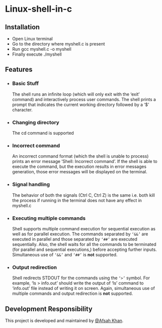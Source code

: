 # Linux-shell-in-c

## Installation
* Open Linux terminal
* Go to the directory where myshell.c is present
* Run gcc myshell.c -o myshell
* Finally execute ./myshell

## Features

- ### Basic Stuff
    The shell runs an infinite loop (which will only exit with 
    the ‘exit’ command) and interactively process user commands. 
    The shell prints a prompt that indicates the current working 
    directory followed by a ‘$’ character.

- ### Changing directory
    The cd command is supported

- ### Incorrect command
    An incorrect command format (which the shell is unable to process)
    prints an error message ‘Shell: Incorrect command’.
    If the shell is able to execute the command, but the execution 
    results in error messages generation, those error messages 
    will be displayed on the terminal.

- ### Signal handling
    The behavior of both the signals (Ctrl C, Ctrl Z) is the same
    i.e. both kill the process if running in the terminal 
    does not have any effect in myshell.c

- ### Executing multiple commands
    Shell supports multiple command execution for sequential 
    execution as well as for parallel execution. The commands 
    separated by `‘&&’` are executed in parallel and those 
    separated by `‘##’` are executed sequentially. Also, the shell waits 
    for all the commands to be terminated (for parallel and 
    sequential executions,) before accepting further inputs. 
    Simultaneous use of `‘&&’` and `‘##’` is **not** supported.

- ### Output redirection
    Shell redirects STDOUT for the commands using the `‘>’` symbol. 
    For example, ‘ls > info.out’ should write the output of ‘ls’ 
    command to ‘info.out’ file instead of writing it on screen. 
    Again, simultaneous use of multiple commands and output 
    redirection is **not** supported.


## Development Responsibility
This project is developed and maintained by 
[@Afsah Khan](https://github.com/Afsah-Adeeb).
